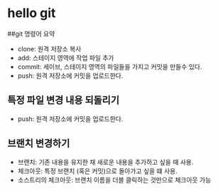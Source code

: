 # hello git

##git 명령어 요약

- clone: 원격 저장소 복사
- add:  스테이지 영역에 작업 파일 추가 
- commit: 세이브, 스테이지 영역의 파일들을 가지고 커밋을 만들수 있다.
- push: 원격 저장소에 커밋을 업로드한다.


## 특정 파일 변경 내용 되돌리기

- push: 원격 저장소에 커밋을 업로드한다. 

## 브랜치 변경하기

- 브랜치: 기존 내용을 유지한 채 새로운 내용을 추가하고 싶을 때 사용.
- 체크아웃: 특정 브랜치 (혹은 커밋)으로 돌아가고 싶을 떄 사용.
- 소스트리의 체크아웃: 브랜치 이름을 더블 클릭하는 것만으로 체크아웃 가능 

